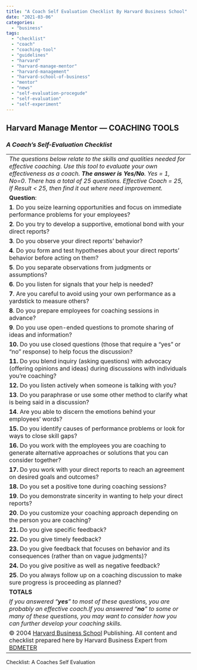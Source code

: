 ```yaml
---
title: "A Coach Self Evaluation Checklist By Harvard Business School"
date: "2021-03-06"
categories: 
  - "business"
tags: 
  - "checklist"
  - "coach"
  - "coaching-tool"
  - "guidelines"
  - "harvard"
  - "harvard-manage-mentor"
  - "harvard-management"
  - "harvard-school-of-business"
  - "mentor"
  - "news"
  - "self-evaluation-procegude"
  - "self-evaluation"
  - "self-experiment"
---
```


## **Harvard Manage Mentor — COACHING TOOLS**

### _A Coach’s Self-Evaluation Checklist_

<table><tbody><tr><td><em>The questions below relate to the skills and qualities needed for effective coaching. Use this tool to evaluate your own effectiveness as a coach. <strong>The answer is Yes/No</strong>.</em> <em>Yes = 1, No=0</em>. <em>There has a total of 25 questions. Effective Coach = 25, If Result &lt; 25, then find it out where need improvement.</em></td></tr><tr><td><strong>Question</strong>:</td></tr><tr><td><strong>1</strong>. Do you seize learning opportunities and focus on immediate performance problems for your employees?</td></tr><tr><td><strong>2</strong>. Do you try to develop a supportive, emotional bond with your direct reports?</td></tr><tr><td><strong>3</strong>. Do you observe your direct reports’ behavior?</td></tr><tr><td><strong>4</strong>. Do you form and test hypotheses about your direct reports’ behavior before acting on them?</td></tr><tr><td><strong>5</strong>. Do you separate observations from judgments or assumptions?</td></tr><tr><td><strong>6</strong>. Do you listen for signals that your help is needed?</td></tr><tr><td><strong>7</strong>. Are you careful to avoid using your own performance as a yardstick to measure others?</td></tr><tr><td><strong>8</strong>. Do you prepare employees for coaching sessions in advance?&nbsp;</td></tr><tr><td><strong>9</strong>. Do you use open-ended questions to promote sharing of ideas and information?</td></tr><tr><td><strong>10.</strong> Do you use closed questions (those that require a “yes” or “no” response) to help focus the discussion?</td></tr><tr><td><strong>11. </strong>Do you blend inquiry (asking questions) with advocacy (offering opinions and ideas) during discussions with individuals you’re coaching?</td></tr><tr><td><strong>12.</strong> Do you listen actively when someone is talking with you?</td></tr><tr><td><strong>13</strong>. Do you paraphrase or use some other method to clarify what is being said in a discussion?</td></tr><tr><td><strong>14</strong>. Are you able to discern the emotions behind your employees’ words?</td></tr><tr><td><strong>15.</strong> Do you identify causes of performance problems or look for ways to close skill gaps?</td></tr><tr><td><strong>16.</strong> Do you work with the employees you are coaching to generate alternative approaches or solutions that you can consider together?</td></tr><tr><td><strong>17.</strong> Do you work with your direct reports to reach an agreement on desired goals and outcomes?</td></tr><tr><td><strong>18.</strong> Do you set a positive tone during coaching sessions?</td></tr><tr><td><strong>19</strong>. Do you demonstrate sincerity in wanting to help your direct reports?</td></tr><tr><td><strong>20</strong>. Do you customize your coaching approach depending on the person you are coaching?</td></tr><tr><td><strong>21.</strong> Do you give specific feedback?</td></tr><tr><td><strong>22.</strong> Do you give timely feedback?</td></tr><tr><td><strong>23.</strong> Do you give feedback that focuses on behavior and its consequences (rather than on vague judgments)?</td></tr><tr><td><strong>24.</strong> Do you give positive as well as negative feedback?</td></tr><tr><td><strong>25</strong>. Do you always follow up on a coaching discussion to make sure progress is proceeding as planned?</td></tr><tr><td><strong>TOTALS</strong></td></tr><tr><td><em>If you answered “</em><strong><em>yes</em></strong><em>” to most of these questions, you are probably an effective coach.</em><em>If you answered “</em><strong><em>no</em></strong><em>” to some or many of these questions, you may want to consider how you can further develop your coaching skills.</em></td></tr><tr><td>© 2004 <a rel="noreferrer noopener" href="https://www.hbs.edu/Pages/default.aspx" target="_blank">Harvard Business School</a> Publishing. All content and checklist prepared here by Harvard Business Expert from <a href="https://bdmeter.info/contact" target="_blank" rel="noreferrer noopener">BDMETER</a></td></tr></tbody></table>

Checklist: A Coaches Self Evaluation
